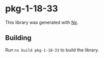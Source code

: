 # pkg-1-18-33

This library was generated with [Nx](https://nx.dev).

## Building

Run `nx build pkg-1-18-33` to build the library.
